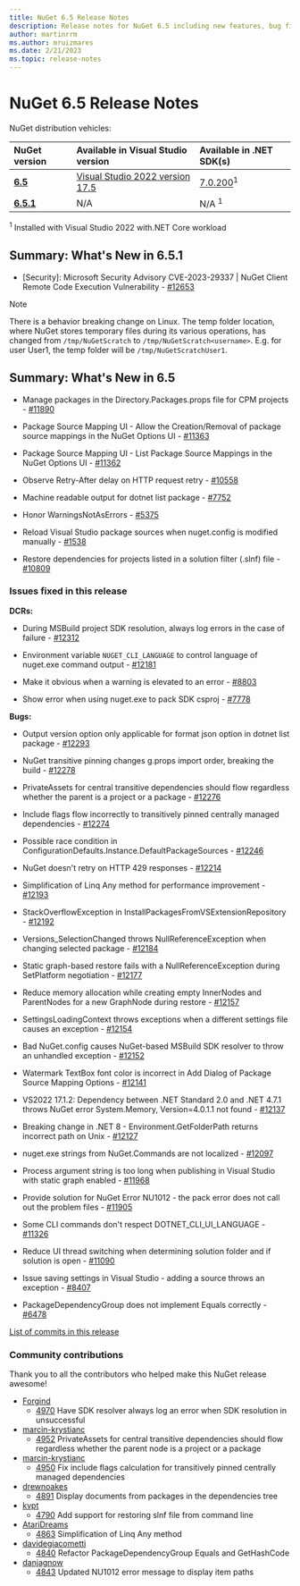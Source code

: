 ```yaml
---
title: NuGet 6.5 Release Notes
description: Release notes for NuGet 6.5 including new features, bug fixes, and DCRs.
author: martinrrm
ms.author: mruizmares
ms.date: 2/21/2023
ms.topic: release-notes
---
```


# NuGet 6.5 Release Notes

NuGet distribution vehicles:

| NuGet version | Available in Visual Studio version | Available in .NET SDK(s) |
|:---|:---|:---|
| [**6.5**](https://nuget.org/downloads) | [Visual Studio 2022 version 17.5](https://visualstudio.microsoft.com/downloads/) | [7.0.200](https://dotnet.microsoft.com/download/dotnet-core/7.0)<sup>1</sup> |
| [**6.5.1**](https://nuget.org/downloads) | N/A | N/A <sup>1</sup> |

<sup>1</sup> Installed with Visual Studio 2022 with.NET Core workload

## Summary: What's New in 6.5.1

* [Security]: Microsoft Security Advisory CVE-2023-29337 | NuGet Client Remote Code Execution Vulnerability - [#12653](https://github.com/NuGet/Home/issues/12653)

> [!NOTE]
> There is a behavior breaking change on Linux. The temp folder location, where NuGet stores temporary files during its various operations, has changed from `/tmp/NuGetScratch` to `/tmp/NuGetScratch<username>`. E.g. for user User1, the temp folder will be `/tmp/NuGetScratchUser1`.

## Summary: What's New in 6.5

* Manage packages in the Directory.Packages.props file for CPM projects - [#11890](https://github.com/NuGet/Home/issues/11890)

* Package Source Mapping UI - Allow the Creation/Removal of package source mappings in the NuGet Options UI - [#11363](https://github.com/NuGet/Home/issues/11363)

* Package Source Mapping UI - List Package Source Mappings in the NuGet Options UI - [#11362](https://github.com/NuGet/Home/issues/11362)

* Observe Retry-After delay on HTTP request retry - [#10558](https://github.com/NuGet/Home/issues/10558)

* Machine readable output for dotnet list package - [#7752](https://github.com/NuGet/Home/issues/7752)

* Honor WarningsNotAsErrors - [#5375](https://github.com/NuGet/Home/issues/5375)

* Reload Visual Studio package sources when nuget.config is modified manually - [#1538](https://github.com/NuGet/Home/issues/1538)

* Restore dependencies for projects listed in a solution filter (.slnf) file - [#10809](https://github.com/NuGet/Home/issues/10809)

### Issues fixed in this release

**DCRs:**

* During MSBuild project SDK resolution, always log errors in the case of failure - [#12312](https://github.com/NuGet/Home/issues/12312)

* Environment variable `NUGET_CLI_LANGUAGE` to control language of nuget.exe command output - [#12181](https://github.com/NuGet/Home/issues/12181)

* Make it obvious when a warning is elevated to an error - [#8803](https://github.com/NuGet/Home/issues/8803)

* Show error when using nuget.exe to pack SDK csproj - [#7778](https://github.com/NuGet/Home/issues/7778)

**Bugs:**

* Output version option only applicable for format json option in dotnet list package - [#12293](https://github.com/NuGet/Home/issues/12293)

* NuGet transitive pinning changes g.props import order, breaking the build - [#12278](https://github.com/NuGet/Home/issues/12278)

* PrivateAssets for central transitive dependencies should flow regardless whether the parent is a project or a package - [#12276](https://github.com/NuGet/Home/issues/12276)

* Include flags flow incorrectly to transitively pinned centrally managed dependencies - [#12274](https://github.com/NuGet/Home/issues/12274)

* Possible race condition in ConfigurationDefaults.Instance.DefaultPackageSources - [#12246](https://github.com/NuGet/Home/issues/12246)

* NuGet doesn't retry on HTTP 429 responses - [#12214](https://github.com/NuGet/Home/issues/12214)

* Simplification of Linq Any method for performance improvement - [#12193](https://github.com/NuGet/Home/issues/12193)

* StackOverflowException in InstallPackagesFromVSExtensionRepository - [#12192](https://github.com/NuGet/Home/issues/12192)

* Versions_SelectionChanged throws NullReferenceException when changing selected package - [#12184](https://github.com/NuGet/Home/issues/12184)

* Static graph-based restore fails with a NullReferenceException during SetPlatform negotiation - [#12177](https://github.com/NuGet/Home/issues/12177)

* Reduce memory allocation while creating empty InnerNodes and ParentNodes for a new GraphNode during restore - [#12157](https://github.com/NuGet/Home/issues/12157)

* SettingsLoadingContext throws exceptions when a different settings file causes an exception - [#12154](https://github.com/NuGet/Home/issues/12154)

* Bad NuGet.config causes NuGet-based MSBuild SDK resolver to throw an unhandled exception - [#12152](https://github.com/NuGet/Home/issues/12152)

* Watermark TextBox font color is incorrect in Add Dialog of Package Source Mapping Options - [#12141](https://github.com/NuGet/Home/issues/12141)

* VS2022 17.1.2: Dependency between .NET Standard 2.0 and .NET 4.7.1 throws NuGet error System.Memory, Version=4.0.1.1 not found - [#12137](https://github.com/NuGet/Home/issues/12137)

* Breaking change in .NET 8 - Environment.GetFolderPath returns incorrect path on Unix - [#12127](https://github.com/NuGet/Home/issues/12127)

* nuget.exe strings from NuGet.Commands are not localized - [#12097](https://github.com/NuGet/Home/issues/12097)

* Process argument string is too long when publishing in Visual Studio with static graph enabled - [#11968](https://github.com/NuGet/Home/issues/11968)

* Provide solution for NuGet Error NU1012 - the pack error does not call out the problem files - [#11905](https://github.com/NuGet/Home/issues/11905)

* Some CLI commands don't respect DOTNET_CLI_UI_LANGUAGE - [#11326](https://github.com/NuGet/Home/issues/11326)

* Reduce UI thread switching when determining solution folder and if solution is open - [#11090](https://github.com/NuGet/Home/issues/11090)

* Issue saving settings in Visual Studio - adding a source throws an exception - [#8407](https://github.com/NuGet/Home/issues/8407)

* PackageDependencyGroup does not implement Equals correctly - [#6478](https://github.com/NuGet/Home/issues/6478)

[List of commits in this release](https://github.com/NuGet/NuGet.Client/compare/6.5.0.154...6.4.1.21)

### Community contributions

Thank you to all the contributors who helped make this NuGet release awesome!

* [Forgind](https://github.com/Forgind)
  * [4970](https://github.com/NuGet/NuGet.Client/pull/4970) Have SDK resolver always log an error when SDK resolution in unsuccessful
* [marcin-krystianc](https://github.com/marcin-krystianc)
  * [4952](https://github.com/NuGet/NuGet.Client/pull/4952) PrivateAssets for central transitive dependencies should flow regardless whether the parent node is a project or a package
* [marcin-krystianc](https://github.com/marcin-krystianc)
  * [4950](https://github.com/NuGet/NuGet.Client/pull/4950) Fix include flags calculation for transitively pinned centrally managed dependencies
* [drewnoakes](https://github.com/drewnoakes)
  * [4891](https://github.com/NuGet/NuGet.Client/pull/4891) Display documents from packages in the dependencies tree
* [kvpt](https://github.com/kvpt)
  * [4790](https://github.com/NuGet/NuGet.Client/pull/4790) Add support for restoring slnf file from command line
* [AtariDreams](https://github.com/AtariDreams)
  * [4863](https://github.com/NuGet/NuGet.Client/pull/4863) Simplification of Linq Any method
* [davidegiacometti](https://github.com/davidegiacometti)
  * [4840](https://github.com/NuGet/NuGet.Client/pull/4840) Refactor PackageDependencyGroup Equals and GetHashCode
* [danjagnow](https://github.com/danjagnow)
  * [4843](https://github.com/NuGet/NuGet.Client/pull/4843) Updated NU1012 error message to display item paths
